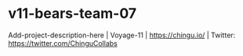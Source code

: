 # v11-bears-team-07
Add-project-description-here | Voyage-11 | https://chingu.io/ | Twitter: https://twitter.com/ChinguCollabs
